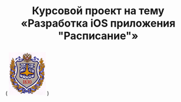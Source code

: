 # <p align="center">Курсовой проект на тему <br/>«Разработка iOS приложения "Расписание"» 
( ![alt text](https://github.com/Aksiniya/schedule/blob/master/images/BMSTU%20logo.png) )
